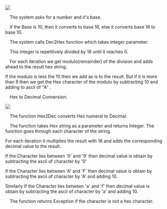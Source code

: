 ﻿![](Aspose.Words.cc2f4be2-d224-4384-99be-1834a1ff39e8.001.png)

`  `The system asks for a number and it's base.

`  `If the Base is 10, then it converts to base 16, else it converts base 16 to base 10.

`  `The system calls Dec2Hex function which takes integer parameter.

`  `This integer is repetitively divided by 16 until it reaches 0.

`  `For each iteration we get modulo(remainder) of the division and adds ahead to the result hex string.

If the modulo is less the 10 then we add as is to the result. But if it is more than 9 then we get the   Hex character of the modulo by subtracting 10 and adding to ascii of "A" .

`  `Hex to Decimal Conversion:

![](Aspose.Words.cc2f4be2-d224-4384-99be-1834a1ff39e8.002.png)

`  `The function Hex2Dec converts Hex numeral to Decimal.

`  `The function takes Hex string as a parameter and returns Integer.   The function goes through each character of the string.

For each iteration it multiplies the result with 16 and adds the corresponding decimal value to the   result.

If the Character lies between '0' and '9' then decimal value is obtain by subtracting the ascii of   character by '0' 

If the Character lies between 'A' and 'F' then decimal value is obtain by subtracting the ascii of   character by 'A' and adding 10.

Similarly If the Character lies between 'a' and 'f' then decimal value is obtain by subtracting the ascii   of character by 'a' and adding 10. 

`  `The function returns Exception if the character is not a hex character.
